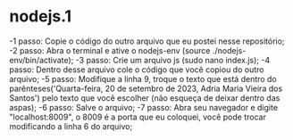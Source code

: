 # nodejs.1
-1 passo: Copie o código do outro arquivo que eu postei nesse repositório; 
-2 passo: Abra o terminal e ative o nodejs-env (source ./nodejs-env/bin/activate);
-3 passo: Crie um arquivo js (sudo nano index.js);
-4 passo: Dentro desse arquivo cole o código que você copiou do outro arquivo;
-5 passo: Modifique a linha 9, troque o texto que está dentro do parênteses('Quarta-feira, 20 de setembro de 2023, Adria Maria Vieira dos Santos') pelo texto que você escolher (não esqueça de deixar dentro das aspas);
-6 passo: Salve o arquivo;
-7 passo: Abra seu navegador e digite "localhost:8009", o 8009 é a porta que eu coloquei, você pode trocar modificando a linha 6 do arquivo;
